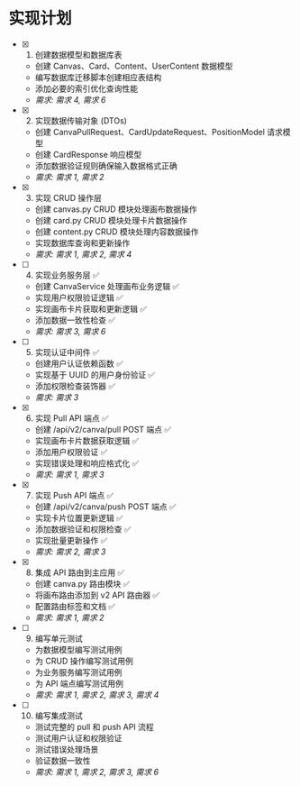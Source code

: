 # 实现计划

- [x] 1. 创建数据模型和数据库表
  - 创建 Canvas、Card、Content、UserContent 数据模型
  - 编写数据库迁移脚本创建相应表结构
  - 添加必要的索引优化查询性能
  - _需求: 需求 4, 需求 6_

- [x] 2. 实现数据传输对象 (DTOs)
  - 创建 CanvaPullRequest、CardUpdateRequest、PositionModel 请求模型
  - 创建 CardResponse 响应模型
  - 添加数据验证规则确保输入数据格式正确
  - _需求: 需求 1, 需求 2_

- [x] 3. 实现 CRUD 操作层
  - 创建 canvas.py CRUD 模块处理画布数据操作
  - 创建 card.py CRUD 模块处理卡片数据操作
  - 创建 content.py CRUD 模块处理内容数据操作
  - 实现数据库查询和更新操作
  - _需求: 需求 1, 需求 2, 需求 4_

- [ ] 4. 实现业务服务层 ✅
   - 创建 CanvaService 处理画布业务逻辑 ✅
   - 实现用户权限验证逻辑 ✅
   - 实现画布卡片获取和更新逻辑 ✅
   - 添加数据一致性检查 ✅
   - _需求: 需求 3, 需求 6_

- [ ] 5. 实现认证中间件 ✅
   - 创建用户认证依赖函数 ✅
   - 实现基于 UUID 的用户身份验证 ✅
   - 添加权限检查装饰器 ✅
   - _需求: 需求 3_

- [x] 6. 实现 Pull API 端点 ✅
  - 创建 /api/v2/canva/pull POST 端点 ✅
  - 实现画布卡片数据获取逻辑 ✅
  - 添加用户权限验证 ✅
  - 实现错误处理和响应格式化 ✅
  - _需求: 需求 1, 需求 3_

- [x] 7. 实现 Push API 端点 ✅
  - 创建 /api/v2/canva/push POST 端点 ✅
  - 实现卡片位置更新逻辑 ✅
  - 添加数据验证和权限检查 ✅
  - 实现批量更新操作 ✅
  - _需求: 需求 2, 需求 3_

- [x] 8. 集成 API 路由到主应用 ✅
  - 创建 canva.py 路由模块 ✅
  - 将画布路由添加到 v2 API 路由器 ✅
  - 配置路由标签和文档 ✅
  - _需求: 需求 1, 需求 2_

- [ ] 9. 编写单元测试
  - 为数据模型编写测试用例
  - 为 CRUD 操作编写测试用例
  - 为业务服务编写测试用例
  - 为 API 端点编写测试用例
  - _需求: 需求 1, 需求 2, 需求 3, 需求 4_

- [ ] 10. 编写集成测试
  - 测试完整的 pull 和 push API 流程
  - 测试用户认证和权限验证
  - 测试错误处理场景
  - 验证数据一致性
  - _需求: 需求 1, 需求 2, 需求 3, 需求 6_